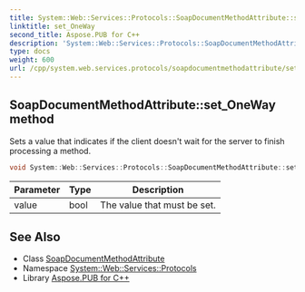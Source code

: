 ```yaml
---
title: System::Web::Services::Protocols::SoapDocumentMethodAttribute::set_OneWay method
linktitle: set_OneWay
second_title: Aspose.PUB for C++
description: 'System::Web::Services::Protocols::SoapDocumentMethodAttribute::set_OneWay method. Sets a value that indicates if the client doesn''t wait for the server to finish processing a method in C++.'
type: docs
weight: 600
url: /cpp/system.web.services.protocols/soapdocumentmethodattribute/set_oneway/
---
```

## SoapDocumentMethodAttribute::set_OneWay method


Sets a value that indicates if the client doesn't wait for the server to finish processing a method.

```cpp
void System::Web::Services::Protocols::SoapDocumentMethodAttribute::set_OneWay(bool value)
```


| Parameter | Type | Description |
| --- | --- | --- |
| value | bool | The value that must be set. |

## See Also

* Class [SoapDocumentMethodAttribute](../)
* Namespace [System::Web::Services::Protocols](../../)
* Library [Aspose.PUB for C++](../../../)
